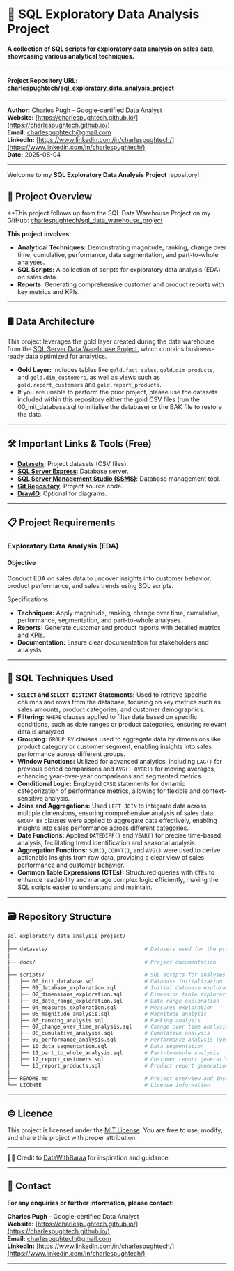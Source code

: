 # 🔎 SQL Exploratory Data Analysis Project
#### A collection of SQL scripts for exploratory data analysis on sales data, showcasing various analytical techniques.

---

#### Project Repository URL: [charlespughtech/sql_exploratory_data_analysis_project](https://github.com/charlespughtech/sql_exploratory_data_analysis_project)

---

**Author:** Charles Pugh - Google-certified Data Analyst  
**Website:** [https://charlespughtech.github.io/](https://charlespughtech.github.io/)  
**Email:** [charlespughtech@gmail.com](mailto:charlespughtech@gmail.com)  
**LinkedIn:** [https://www.linkedin.com/in/charlespughtech/](https://www.linkedin.com/in/charlespughtech/)  
**Date:** 2025-08-04

---

Welcome to my **SQL Exploratory Data Analysis Project** repository!

## 📖 Project Overview

**This project follows up from the SQL Data Warehouse Project on my GitHub: [charlespughtech/sql_data_warehouse_project](https://github.com/charlespughtech/sql_data_warehouse_project)

**This project involves:**
- **Analytical Techniques:** Demonstrating magnitude, ranking, change over time, cumulative, performance, data segmentation, and part-to-whole analyses.
- **SQL Scripts:** A collection of scripts for exploratory data analysis (EDA) on sales data.
- **Reports:** Generating comprehensive customer and product reports with key metrics and KPIs.

---

## 🛢 Data Architecture

This project leverages the gold layer created during the data warehouse from the [SQL Server Data Warehouse Project](https://github.com/charlespughtech/sql-data-warehouse-project), which contains business-ready data optimized for analytics.
- **Gold Layer:** Includes tables like `gold.fact_sales`, `gold.dim_products`, and `gold.dim_customers`, as well as views such as `gold.report_customers` and `gold.report_products`.
- If you are unable to perform the prior project, please use the datasets included within this repository either the gold CSV files (run the 00_init_database.sql to initialise the database) or the BAK file to restore the data.

---

## 🛠️ Important Links & Tools (Free)

- [**Datasets**](https://github.com/charlespughtech/sql_exploratory_data_analysis_project/tree/main/datasets): Project datasets (CSV files).
- [**SQL Server Express**](https://www.microsoft.com/en-us/sql-server/sql-server-downloads): Database server.
- [**SQL Server Management Studio (SSMS)**](https://learn.microsoft.com/en-us/ssms/install/install?view=sql-server-ver16): Database management tool.
- [**Git Repository**](https://github.com/charlespughtech/sql_exploratory_data_analysis_project): Project source code.
- [**DrawIO**](https://www.drawio.com/): Optional for diagrams.

---

## 📋 Project Requirements

### Exploratory Data Analysis (EDA)
#### Objective
Conduct EDA on sales data to uncover insights into customer behavior, product performance, and sales trends using SQL scripts.

Specifications:
- **Techniques:** Apply magnitude, ranking, change over time, cumulative, performance, segmentation, and part-to-whole analyses.
- **Reports:** Generate customer and product reports with detailed metrics and KPIs.
- **Documentation:** Ensure clear documentation for stakeholders and analysts.

---


## 🔎 SQL Techniques Used
- **`SELECT` and  `SELECT DISTINCT` Statements:** Used to retrieve specific columns and rows from the database, focusing on key metrics such as sales amounts, product categories, and customer demographics.
- **Filtering:** `WHERE` clauses applied to filter data based on specific conditions, such as date ranges or product categories, ensuring relevant data is analyzed.
- **Grouping:** `GROUP BY` clauses used to aggregate data by dimensions like product category or customer segment, enabling insights into sales performance across different groups.
- **Window Functions:** Utilized for advanced analytics, including `LAG()` for previous period comparisons and `AVG() OVER()` for moving averages, enhancing year-over-year comparisons and segmented metrics.
- **Conditional Logic:** Employed `CASE` statements for dynamic categorization of performance metrics, allowing for flexible and context-sensitive analysis.
- **Joins and Aggregations:** Used `LEFT JOIN` to integrate data across multiple dimensions, ensuring comprehensive analysis of sales data. `GROUP BY` clauses were applied to aggregate data effectively, enabling insights into sales performance across different categories.
- **Date Functions:** Applied `DATEDIFF()` and `YEAR()` for precise time-based analysis, facilitating trend identification and seasonal analysis.
- **Aggregation Functions:** `SUM()`, `COUNT()`, and `AVG()` were used to derive actionable insights from raw data, providing a clear view of sales performance and customer behavior.
- **Common Table Expressions (CTEs):** Structured queries with `CTEs` to enhance readability and manage complex logic efficiently, making the SQL scripts easier to understand and maintain.

---

## 🗃️ Repository Structure

```bash
sql_exploratory_data_analysis_project/
│
├── datasets/                               # Datasets used for the project (CSV files and a BAK file that can be used tio restore the database)
│
├── docs/                                   # Project documentation
│
├── scripts/                                # SQL scripts for analyses and reports
│   ├── 00_init_database.sql                # Database initialization
│   ├── 01_database_exploration.sql         # Initial database exploration
│   ├── 02_dimensions_exploration.sql       # Dimension table exploration
│   ├── 03_date_range_exploration.sql       # Date range exploration
│   ├── 04_measures_exploration.sql         # Measures exploration
│   ├── 05_magnitude_analysis.sql           # Magnitude analysis
│   ├── 06_ranking_analysis.sql             # Ranking analysis
│   ├── 07_change_over_time_analysis.sql    # Change over time analysis
│   ├── 08_cumulative_analysis.sql          # Cumulative analysis
│   ├── 09_performance_analysis.sql         # Performance analysis (year-over-year)
│   ├── 10_data_segmentation.sql            # Data segmentation
│   ├── 11_part_to_whole_analysis.sql       # Part-to-whole analysis
│   ├── 12_report_customers.sql             # Customer report generation
│   └── 13_report_products.sql              # Product report generation
│
├── README.md                               # Project overview and instructions
└── LICENSE                                 # License information
```

---

## © Licence

This project is licensed under the [MIT License](https://github.com/charlespughtech/sql_exploratory_data_analysis_project/blob/main/LICENSE). You are free to use, modify, and share this project with proper attribution.

---

🤝🏻 Credit to [DataWithBaraa](https://github.com/DataWithBaraa) for inspiration and guidance.

---

## 📩 Contact

**For any enquiries or further information, please contact**:

**Charles Pugh** - Google-certified Data Analyst  
**Website:** [https://charlespughtech.github.io/](https://charlespughtech.github.io/)  
**Email:** [charlespughtech@gmail.com](mailto:charlespughtech@gmail.com)  
**LinkedIn:** [https://www.linkedin.com/in/charlespughtech/](https://www.linkedin.com/in/charlespughtech/)

---
